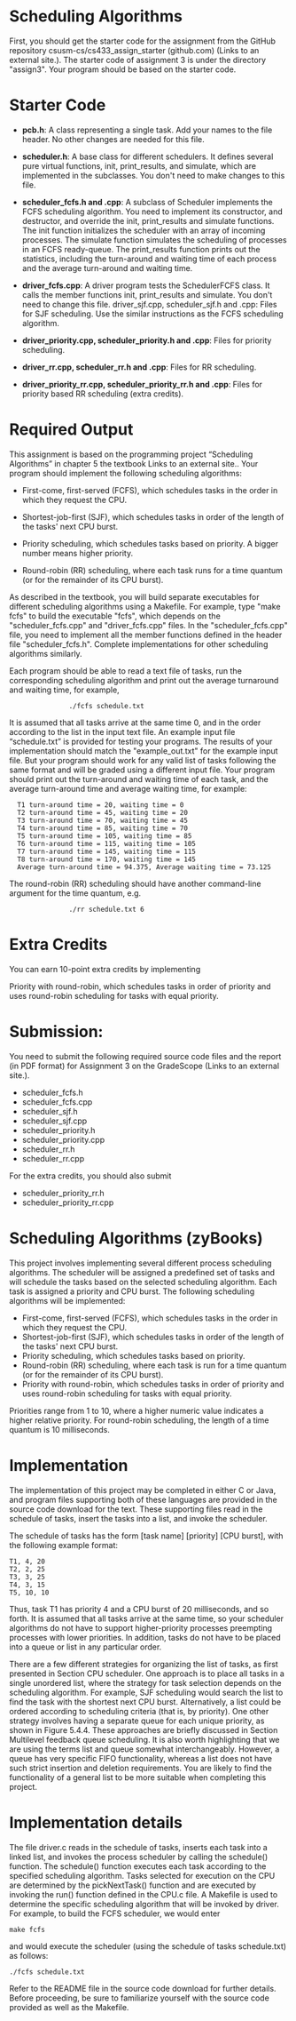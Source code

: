 # Scheduling Algorithms

First, you should get the starter code for the assignment from the GitHub repository csusm-cs/cs433_assign_starter (github.com) (Links to an external site.). The starter code of assignment 3 is under the directory "assign3". Your program should be based on the starter code. 

# Starter Code

  - **pcb.h**: A class representing a single task. Add your names to the file header. No other changes are needed for this file.

  - **scheduler.h**: A base class for different schedulers. It defines several pure virtual functions, init, print_results, and simulate, which are implemented in the subclasses. You don't need to make changes to this file. 

  - **scheduler_fcfs.h and .cpp**: A subclass of Scheduler implements the FCFS scheduling algorithm. You need to implement its constructor, and destructor, and override the init, print_results and simulate functions. The init function initializes the scheduler with an array of incoming processes. The simulate function simulates the scheduling of processes in an FCFS ready-queue. The print_results function prints out the statistics, including the turn-around and waiting time of each process and the average turn-around and waiting time. 

  - **driver_fcfs.cpp**: A driver program tests the SchedulerFCFS class. It calls the member functions init, print_results and simulate. You don't need to change this file.
driver_sjf.cpp, scheduler_sjf.h and .cpp: Files for SJF scheduling. Use the similar instructions as the FCFS scheduling algorithm.

  - **driver_priority.cpp, scheduler_priority.h and .cpp**: Files for priority scheduling. 
  
  - **driver_rr.cpp, scheduler_rr.h and .cpp**: Files for RR scheduling.

  - **driver_priority_rr.cpp, scheduler_priority_rr.h and .cpp**: Files for priority based RR scheduling (extra credits).

# Required Output

This assignment is based on the programming project “Scheduling Algorithms” in chapter 5 the textbook Links to an external site.. Your program should implement the following scheduling algorithms:

  - First-come, first-served (FCFS), which schedules tasks in the order in which they request the CPU. 

  - Shortest-job-first (SJF), which schedules tasks in order of the length of the tasks' next CPU burst.

  - Priority scheduling, which schedules tasks based on priority. A bigger number means higher priority.

  - Round-robin (RR) scheduling, where each task runs for a time quantum (or for the remainder of its CPU burst).

As described in the textbook, you will build separate executables for different scheduling algorithms using a Makefile. For example, type "make fcfs" to build the executable "fcfs", which depends on the "scheduler_fcfs.cpp" and "driver_fcfs.cpp" files. In the "scheduler_fcfs.cpp" file, you need to implement all the member functions defined in the header file "scheduler_fcfs.h".  Complete implementations for other scheduling algorithms similarly. 

Each program should be able to read a text file of tasks, run the corresponding scheduling algorithm and print out the average turnaround and waiting time, for example, 

                   ./fcfs schedule.txt
It is assumed that all tasks arrive at the same time 0, and in the order according to the list in the input text file. An example input file “schedule.txt” is provided for testing your programs. The results of your implementation should match the "example_out.txt" for the example input file. But your program should work for any valid list of tasks following the same format and will be graded using a different input file.  Your program should print out the turn-around and waiting time of each task, and the average turn-around time and average waiting time, for example:

      T1 turn-around time = 20, waiting time = 0
      T2 turn-around time = 45, waiting time = 20
      T3 turn-around time = 70, waiting time = 45
      T4 turn-around time = 85, waiting time = 70
      T5 turn-around time = 105, waiting time = 85
      T6 turn-around time = 115, waiting time = 105
      T7 turn-around time = 145, waiting time = 115
      T8 turn-around time = 170, waiting time = 145
      Average turn-around time = 94.375, Average waiting time = 73.125
The round-robin (RR) scheduling should have another command-line argument for the time quantum, e.g.

                   ./rr schedule.txt 6
# Extra Credits
You can earn 10-point extra credits by implementing

Priority with round-robin, which schedules tasks in order of priority and uses round-robin scheduling for tasks with equal priority.
# Submission:
You need to submit the following required source code files and the report (in PDF format) for Assignment 3 on the GradeScope (Links to an external site.).

  - scheduler_fcfs.h
  - scheduler_fcfs.cpp
  - scheduler_sjf.h
  - scheduler_sjf.cpp
  - scheduler_priority.h
  - scheduler_priority.cpp
  - scheduler_rr.h
  - scheduler_rr.cpp

For the extra credits, you should also submit

  - scheduler_priority_rr.h
  - scheduler_priority_rr.cpp

# Scheduling Algorithms (zyBooks)
This project involves implementing several different process scheduling algorithms. The scheduler will be assigned a predefined set of tasks and will schedule the tasks based on the selected scheduling algorithm. Each task is assigned a priority and CPU burst. The following scheduling algorithms will be implemented:

  - First-come, first-served (FCFS), which schedules tasks in the order in which they request the CPU.
  - Shortest-job-first (SJF), which schedules tasks in order of the length of the tasks' next CPU burst.
  - Priority scheduling, which schedules tasks based on priority.
  - Round-robin (RR) scheduling, where each task is run for a time quantum (or for the remainder of its CPU burst).
  - Priority with round-robin, which schedules tasks in order of priority and uses round-robin scheduling for tasks with equal priority.

Priorities range from 1 to 10, where a higher numeric value indicates a higher relative priority. For round-robin scheduling, the length of a time quantum is 10 milliseconds.

# Implementation
The implementation of this project may be completed in either C or Java, and program files supporting both of these languages are provided in the source code download for the text. These supporting files read in the schedule of tasks, insert the tasks into a list, and invoke the scheduler.

The schedule of tasks has the form [task name] [priority] [CPU burst], with the following example format:


    T1, 4, 20
    T2, 2, 25
    T3, 3, 25
    T4, 3, 15
    T5, 10, 10
 

Thus, task T1 has priority 4 and a CPU burst of 20 milliseconds, and so forth. It is assumed that all tasks arrive at the same time, so your scheduler algorithms do not have to support higher-priority processes preempting processes with lower priorities. In addition, tasks do not have to be placed into a queue or list in any particular order.

There are a few different strategies for organizing the list of tasks, as first presented in Section CPU scheduler. One approach is to place all tasks in a single unordered list, where the strategy for task selection depends on the scheduling algorithm. For example, SJF scheduling would search the list to find the task with the shortest next CPU burst. Alternatively, a list could be ordered according to scheduling criteria (that is, by priority). One other strategy involves having a separate queue for each unique priority, as shown in Figure 5.4.4. These approaches are briefly discussed in Section Multilevel feedback queue scheduling. It is also worth highlighting that we are using the terms list and queue somewhat interchangeably. However, a queue has very specific FIFO functionality, whereas a list does not have such strict insertion and deletion requirements. You are likely to find the functionality of a general list to be more suitable when completing this project.

# Implementation details
The file driver.c reads in the schedule of tasks, inserts each task into a linked list, and invokes the process scheduler by calling the schedule() function. The schedule() function executes each task according to the specified scheduling algorithm. Tasks selected for execution on the CPU are determined by the pickNextTask() function and are executed by invoking the run() function defined in the CPU.c file. A Makefile is used to determine the specific scheduling algorithm that will be invoked by driver. For example, to build the FCFS scheduler, we would enter


    make fcfs
 

and would execute the scheduler (using the schedule of tasks schedule.txt) as follows:


    ./fcfs schedule.txt
 

Refer to the README file in the source code download for further details. Before proceeding, be sure to familiarize yourself with the source code provided as well as the Makefile.
